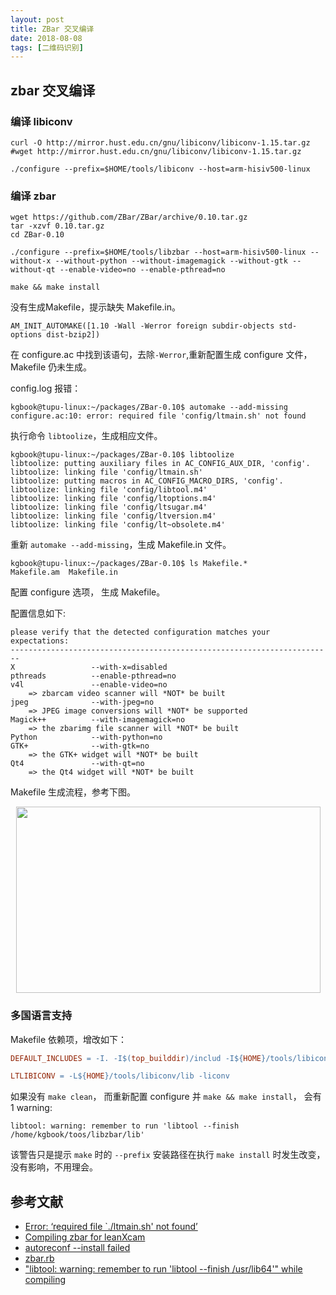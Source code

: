 ```yaml
---
layout: post
title: ZBar 交叉编译
date: 2018-08-08
tags: [二维码识别]
---
```


## zbar 交叉编译 ##

### 编译 libiconv ###

```shell
curl -O http://mirror.hust.edu.cn/gnu/libiconv/libiconv-1.15.tar.gz
#wget http://mirror.hust.edu.cn/gnu/libiconv/libiconv-1.15.tar.gz

./configure --prefix=$HOME/tools/libiconv --host=arm-hisiv500-linux
```

### 编译 zbar ###

```shell
wget https://github.com/ZBar/ZBar/archive/0.10.tar.gz
tar -xzvf 0.10.tar.gz
cd ZBar-0.10

./configure --prefix=$HOME/tools/libzbar --host=arm-hisiv500-linux --without-x --without-python --without-imagemagick --without-gtk --without-qt --enable-video=no --enable-pthread=no

make && make install
```

没有生成Makefile，提示缺失 Makefile.in。

```shell
AM_INIT_AUTOMAKE([1.10 -Wall -Werror foreign subdir-objects std-options dist-bzip2]) 
```

在 configure.ac 中找到该语句，去除`-Werror`,重新配置生成 configure 文件，Makefile 仍未生成。

config.log 报错：

```shell
kgbook@tupu-linux:~/packages/ZBar-0.10$ automake --add-missing
configure.ac:10: error: required file 'config/ltmain.sh' not found
```

执行命令 `libtoolize`，生成相应文件。

```shell
kgbook@tupu-linux:~/packages/ZBar-0.10$ libtoolize
libtoolize: putting auxiliary files in AC_CONFIG_AUX_DIR, 'config'.
libtoolize: linking file 'config/ltmain.sh'
libtoolize: putting macros in AC_CONFIG_MACRO_DIRS, 'config'.
libtoolize: linking file 'config/libtool.m4'
libtoolize: linking file 'config/ltoptions.m4'
libtoolize: linking file 'config/ltsugar.m4'
libtoolize: linking file 'config/ltversion.m4'
libtoolize: linking file 'config/lt~obsolete.m4'
```

重新 `automake --add-missing`，生成 Makefile.in 文件。

```shell
kgbook@tupu-linux:~/packages/ZBar-0.10$ ls Makefile.*
Makefile.am  Makefile.in
```

配置 configure 选项， 生成 Makefile。

配置信息如下:

```shell
please verify that the detected configuration matches your expectations:
------------------------------------------------------------------------
X                 --with-x=disabled
pthreads          --enable-pthread=no
v4l               --enable-video=no
    => zbarcam video scanner will *NOT* be built
jpeg              --with-jpeg=no
    => JPEG image conversions will *NOT* be supported
Magick++          --with-imagemagick=no
    => the zbarimg file scanner will *NOT* be built
Python            --with-python=no
GTK+              --with-gtk=no
    => the GTK+ widget will *NOT* be built
Qt4               --with-qt=no
    => the Qt4 widget will *NOT* be built
```

Makefile 生成流程，参考下图。
<!---
![Makefile 生成流程图](https://wx4.sinaimg.cn/mw690/006VpBMWly1fu2cm0plxcj30dj08an09.jpg)
-->
<p align="center">
<img width="487" height="298" src="https://wx4.sinaimg.cn/mw690/006VpBMWly1fu2cm0plxcj30dj08an09.jpg">
</p>

### 多国语言支持 ###

Makefile 依赖项，增改如下：

```makefile
DEFAULT_INCLUDES = -I. -I$(top_builddir)/includ -I${HOME}/tools/libiconv/include

LTLIBICONV = -L${HOME}/tools/libiconv/lib -liconv
```

如果没有 `make clean`， 而重新配置 configure 并 `make && make install`， 会有 1 warning:

```shell
libtool: warning: remember to run 'libtool --finish /home/kgbook/toos/libzbar/lib'
```

该警告只是提示 `make` 时的 `--prefix` 安装路径在执行 `make install` 时发生改变，没有影响，不用理会。

## 参考文献 ##
- [Error: ‘required file `./ltmain.sh' not found’](https://www.gnu.org/software/automake/manual/html_node/Error-required-file-ltmain_002esh-not-found.html)
- [Compiling zbar for leanXcam](https://github.com/scs/leanXcam/wiki/Compiling-zbar-for-leanXcam)
- [autoreconf --install failed](https://sourceforge.net/p/zbar/discussion/664596/thread/f4b52988/)
- [zbar.rb](https://github.com/Homebrew/homebrew-core/blob/master/Formula/zbar.rb)
- ["libtool: warning: remember to run 'libtool --finish /usr/lib64'" while compiling](https://www.linuxquestions.org/questions/slackware-14/libtool-warning-remember-to-run-%27libtool-finish-usr-lib64%27-while-compiling-slackbuilds-4175593774/)
